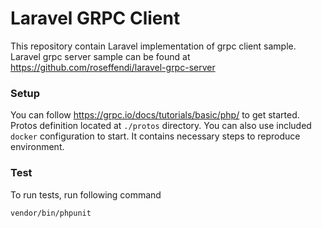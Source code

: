 # Laravel GRPC Client

This repository contain Laravel implementation of grpc client sample. Laravel grpc server sample can be found at https://github.com/roseffendi/laravel-grpc-server

### Setup

You can follow https://grpc.io/docs/tutorials/basic/php/ to get started. Protos definition located at `./protos` directory. You can also use included `docker` configuration to start. It contains necessary steps to reproduce environment.

### Test

To run tests, run following command

```vendor/bin/phpunit```